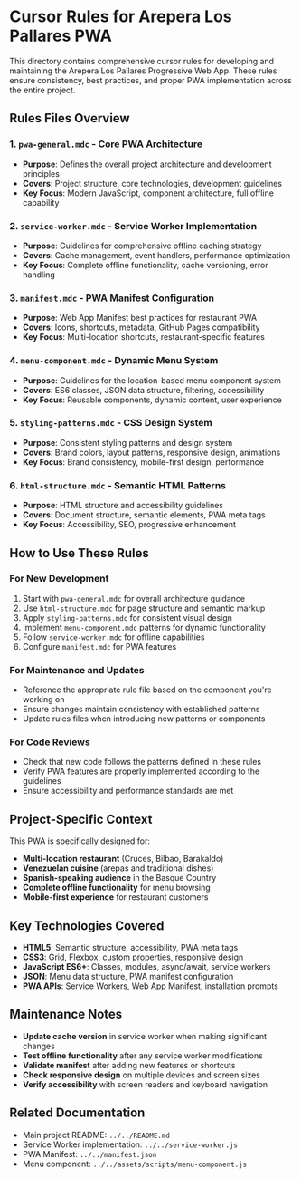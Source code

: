 # Cursor Rules for Arepera Los Pallares PWA

This directory contains comprehensive cursor rules for developing and maintaining the Arepera Los Pallares Progressive Web App. These rules ensure consistency, best practices, and proper PWA implementation across the entire project.

## Rules Files Overview

### 1. `pwa-general.mdc` - Core PWA Architecture
- **Purpose**: Defines the overall project architecture and development principles
- **Covers**: Project structure, core technologies, development guidelines
- **Key Focus**: Modern JavaScript, component architecture, full offline capability

### 2. `service-worker.mdc` - Service Worker Implementation
- **Purpose**: Guidelines for comprehensive offline caching strategy
- **Covers**: Cache management, event handlers, performance optimization
- **Key Focus**: Complete offline functionality, cache versioning, error handling

### 3. `manifest.mdc` - PWA Manifest Configuration
- **Purpose**: Web App Manifest best practices for restaurant PWA
- **Covers**: Icons, shortcuts, metadata, GitHub Pages compatibility
- **Key Focus**: Multi-location shortcuts, restaurant-specific features

### 4. `menu-component.mdc` - Dynamic Menu System
- **Purpose**: Guidelines for the location-based menu component system
- **Covers**: ES6 classes, JSON data structure, filtering, accessibility
- **Key Focus**: Reusable components, dynamic content, user experience

### 5. `styling-patterns.mdc` - CSS Design System
- **Purpose**: Consistent styling patterns and design system
- **Covers**: Brand colors, layout patterns, responsive design, animations
- **Key Focus**: Brand consistency, mobile-first design, performance

### 6. `html-structure.mdc` - Semantic HTML Patterns
- **Purpose**: HTML structure and accessibility guidelines
- **Covers**: Document structure, semantic elements, PWA meta tags
- **Key Focus**: Accessibility, SEO, progressive enhancement

## How to Use These Rules

### For New Development
1. Start with `pwa-general.mdc` for overall architecture guidance
2. Use `html-structure.mdc` for page structure and semantic markup
3. Apply `styling-patterns.mdc` for consistent visual design
4. Implement `menu-component.mdc` patterns for dynamic functionality
5. Follow `service-worker.mdc` for offline capabilities
6. Configure `manifest.mdc` for PWA features

### For Maintenance and Updates
- Reference the appropriate rule file based on the component you're working on
- Ensure changes maintain consistency with established patterns
- Update rules files when introducing new patterns or components

### For Code Reviews
- Check that new code follows the patterns defined in these rules
- Verify PWA features are properly implemented according to the guidelines
- Ensure accessibility and performance standards are met

## Project-Specific Context

This PWA is specifically designed for:
- **Multi-location restaurant** (Cruces, Bilbao, Barakaldo)
- **Venezuelan cuisine** (arepas and traditional dishes)
- **Spanish-speaking audience** in the Basque Country
- **Complete offline functionality** for menu browsing
- **Mobile-first experience** for restaurant customers

## Key Technologies Covered

- **HTML5**: Semantic structure, accessibility, PWA meta tags
- **CSS3**: Grid, Flexbox, custom properties, responsive design
- **JavaScript ES6+**: Classes, modules, async/await, service workers
- **JSON**: Menu data structure, PWA manifest configuration
- **PWA APIs**: Service Workers, Web App Manifest, installation prompts

## Maintenance Notes

- **Update cache version** in service worker when making significant changes
- **Test offline functionality** after any service worker modifications
- **Validate manifest** after adding new features or shortcuts
- **Check responsive design** on multiple devices and screen sizes
- **Verify accessibility** with screen readers and keyboard navigation

## Related Documentation

- Main project README: `../../README.md`
- Service Worker implementation: `../../service-worker.js`
- PWA Manifest: `../../manifest.json`
- Menu component: `../../assets/scripts/menu-component.js` 